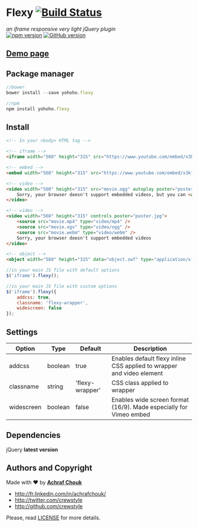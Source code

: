# Flexy [![Build Status](https://travis-ci.org/crewstyle/yohoho.flexy.svg)](https://travis-ci.org/crewstyle/flexy)

_an iframe responsive very light jQuery plugin_  
[![npm version](https://badge.fury.io/js/yohoho.flexy.svg)](https://badge.fury.io/js/yohoho.flexy)
[![GitHub version](https://badge.fury.io/gh/crewstyle/yohoho.flexy.svg)](https://badge.fury.io/gh/crewstyle/yohoho.flexy)  


## [Demo page](https://cdn.rawgit.com/crewstyle/yohoho.flexy/3b09c6925b878f18b477d3e510db6d9324a27255/demo/index.html)


## Package manager

````javascript
//bower
bower install --save yohoho.flexy
````

````javascript
//npm
npm install yohoho.flexy
````


## Install

````html
<!-- In your <body> HTML tag -->

<!-- iframe -->
<iframe width="560" height="315" src="https://www.youtube.com/embed/x3kfyZJhC3U?rel=0&amp;showinfo=0" frameborder="0" allowfullscreen></iframe>

<!-- embed -->
<embed width="560" height="315" src="https://www.youtube.com/embed/x3kfyZJhC3U?rel=0&amp;showinfo=0" frameborder="0" allowfullscreen></embed>

<!-- video -->
<video width="560" height="315" src="movie.ogg" autoplay poster="poster.jpg">
    Sorry, your browser doesn't support embedded videos, but you can <a href="movie.ogg">download it</a> and watch it with your favorite video player!
</video>

<!-- video -->
<video width="560" height="315" controls poster="poster.jpg">
    <source src="movie.mp4" type="video/mp4" />
    <source src="movie.ogv" type="video/ogg" />
    <source src="movie.webm" type="video/webm" />
    Sorry, your browser doesn't support embedded videos
</video>

<!-- object -->
<object width="560" height="315" data="object.swf" type="application/x-shockwave-flash"></object>
````

````javascript
//in your main JS file with default options
$('iframe').flexy();
````

````javascript
//in your main JS file with custom options
$('iframe').flexy({
    addcss: true,
    classname: 'flexy-wrapper',
    widescreen: false
});
````


## Settings

Option | Type | Default | Description
------ | ---- | ------- | -----------
addcss | boolean | true | Enables default flexy inline CSS applied to wrapper and video element
classname | string | 'flexy-wrapper' | CSS class applied to wrapper
widescreen | boolean | false | Enables wide screen format (16/9). Made especially for Vimeo embed


## Dependencies

jQuery **latest version**


## Authors and Copyright

Made with ♥ by **[Achraf Chouk](http://github.com/crewstyle "Achraf Chouk")**

+ http://fr.linkedin.com/in/achrafchouk/
+ http://twitter.com/crewstyle
+ http://github.com/crewstyle

Please, read [LICENSE](https://github.com/crewstyle/yohoho.flexy/blob/master/LICENSE "LICENSE") for more details.
